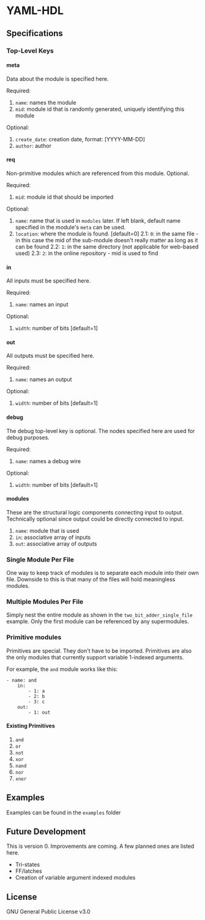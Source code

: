 # YAML-HDL

## Specifications

### Top-Level Keys

#### meta

Data about the module is specified here.

Required:

1. `name`: names the module
2. `mid`: module id that is randomly generated, uniquely identifying this module

Optional:

1. `create_date`: creation date, format: [YYYY-MM-DD]
2. `author`: author

#### req

Non-primitive modules which are referenced from this module. Optional.

Required:

1. `mid`: module id that should be imported

Optional:

1. `name`: name that is used in `modules` later. If left blank, default name specified in the module's `meta` can be used.
2. `location`: where the module is found. [default=0]
2.1: `0`: in the same file - in this case the mid of the sub-module doesn't really matter as long as it can be found
2.2: `1`: in the same directory (not applicable for web-based used)
2.3: `2`: in the online repository - mid is used to find

#### in

All inputs must be specified here.

Required:

1. `name`: names an input 

Optional:

1. `width`: number of bits [default=1]

#### out

All outputs must be specified here.

Required:

1. `name`: names an output 

Optional:

1. `width`: number of bits [default=1]

#### debug

The debug top-level key is optional. The nodes specified here are used for debug purposes.

Required:

1. `name`: names a debug wire

Optional:

1. `width`: number of bits [default=1]

#### modules

These are the structural logic components connecting input to output. Technically optional since output could be directly connected to input.

1. `name`: module that is used
2. `in`: associative array of inputs
3. `out`: associative array of outputs

### Single Module Per File

One way to keep track of modules is to separate each module into their own file. Downside to this is that many of the files will hold meaningless modules. 

### Multiple Modules Per File

Simply nest the entire module as shown in the `two_bit_adder_single_file` example. Only the first module can be referenced by any supermodules. 

### Primitive modules

Primitives are special. They don't have to be imported. Primitives are also the only modules that currently support variable 1-indexed arguments. 

For example, the `and` module works like this:

```
- name: and
	in:
	  	- 1: a
	  	- 2: b
	  	- 3: c
	out:
	  	- 1: out
```

#### Existing Primitives

1. `and`
2. `or`
3. `not`
4. `xor`
5. `nand`
6. `nor`
7. `xnor`

## Examples

Examples can be found in the `examples` folder

## Future Development

This is version 0. Improvements are coming. A few planned ones are listed here. 

* Tri-states
* FF/latches
* Creation of variable argument indexed modules

## License

GNU General Public License v3.0